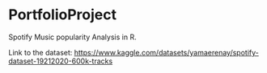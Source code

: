 # PortfolioProject

Spotify Music popularity Analysis in R. 

Link to the dataset:
https://www.kaggle.com/datasets/yamaerenay/spotify-dataset-19212020-600k-tracks
